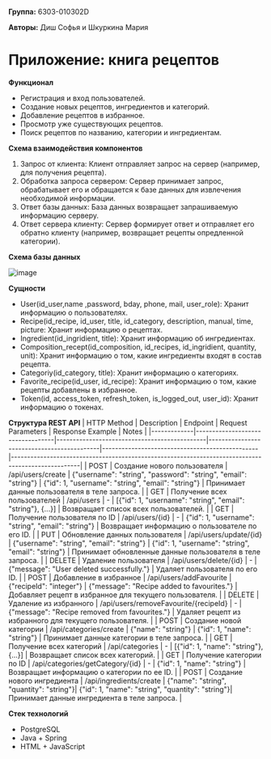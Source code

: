 **Группа:** 6303-010302D

**Авторы:** Диш Софья и Шкуркина Мария

# Приложение: книга рецептов

**Функционал**
- Регистрация и вход пользователей.
- Создание новых рецептов, ингредиентов и категорий.
- Добавление рецептов в избранное.
- Просмотр уже существующих рецептов.
- Поиск рецептов по названию, категории и ингредиентам.


**Схема взаимодействия компонентов**
1.	Запрос от клиента: Клиент отправляет запрос на сервер (например, для получения рецепта).
2.	Обработка запроса сервером: Сервер принимает запрос, обрабатывает его и обращается к базе данных для извлечения необходимой информации.
3.	Ответ базы данных: База данных возвращает запрашиваемую информацию серверу.
4.	Ответ сервера клиенту: Сервер формирует ответ и отправляет его обратно клиенту (например, возвращает рецепты опредленной категории).


**Схема базы данных**

![image](https://github.com/user-attachments/assets/8876b76d-b948-4262-bd8d-7ba31a3d8b71)


**Сущности**
- User(id_user,name ,password, bday, phone, mail, user_role): Хранит информацию о пользователях.
- Recipe(id_recipe, id_user, title, id_category, description, manual, time, picture: Хранит информацию о рецептах.
- Ingredient(id_ingridient, title): Хранит информацию об ингредиентах.
- Composition_recept(id_composition, id_recipes, id_ingridient, quantity, unit): Хранит информацию о том, какие ингредиенты входят в состав рецепта.
- Categoriy(id_category, title): Хранит информацию о категориях.
- Favorite_recipe(id_user, id_recipe): Хранит информацию о том, какие рецепты добавлены в избранное.
- Token(id, access_token, refresh_token, is_logged_out, user_id): Хранит информацию о токенах.


**Структура REST API**
| HTTP Method | Description                      | Endpoint                                      | Request Parameters                          | Response Example                              | Notes                                                                                             |
|-------------|----------------------------------|----------------------------------------------|--------------------------------------------|------------------------------------------------|---------------------------------------------------------------------------------------------------|
| POST        | Создание нового пользователя     | /api/users/create                            | {"username": "string", "password": "string", "email": "string"} | {"id": 1, "username": "string", "email": "string"} | Принимает данные пользователя в теле запроса.                                                    |
| GET         | Получение всех пользователей     | /api/users                                   | -                                          | [{"id": 1, "username": "string", "email": "string"}, {...}] | Возвращает список всех пользователей.                                                             |
| GET         | Получение пользователя по ID     | /api/users/{id}                             | -                                          | {"id": 1, "username": "string", "email": "string"} | Возвращает информацию о пользователе по его ID.                                                  |
| PUT         | Обновление данных пользователя    | /api/users/update/{id}                      | {"username": "string", "email": "string"} | {"id": 1, "username": "string", "email": "string"} | Принимает обновленные данные пользователя в теле запроса.                                         |
| DELETE      | Удаление пользователя             | /api/users/delete/{id}                      | -                                          | {"message": "User deleted successfully."}  | Удаляет пользователя по его ID.                                                                   |
| POST        | Добавление в избранное           | /api/users/addFavourite                     | {"recipeId": "integer"}                 | {"message": "Recipe added to favourites."}  | Добавляет рецепт в избранное для текущего пользователя.                                           |
| DELETE      | Удаление из избранного           | /api/users/removeFavourite/{recipeId}      | -                                          | {"message": "Recipe removed from favourites."} | Удаляет рецепт из избранного для текущего пользователя.                                           |
| POST        | Создание новой категории         | /api/categories/create                       | {"name": "string"}                       | {"id": 1, "name": "string"}                | Принимает данные категории в теле запроса.                                                        |
| GET         | Получение всех категорий         | /api/categories                              | -                                          | [{"id": 1, "name": "string"}, {...}]       | Возвращает список всех категорий.                                                                  |
| GET         | Получение категории по ID        | /api/categories/getCategory/{id}            | -                                          | {"id": 1, "name": "string"}                | Возвращает информацию о категории по ее ID.                                                       |
| POST        | Создание нового ингредиента      | /api/ingredients/create                      | {"name": "string", "quantity": "string"}| {"id": 1, "name": "string", "quantity": "string"}| Принимает данные ингредиента в теле запроса.                                                      |
                                                                                                                            


**Стек технологий**

- PostgreSQL
- Java + Spring 
- HTML + JavaScript

